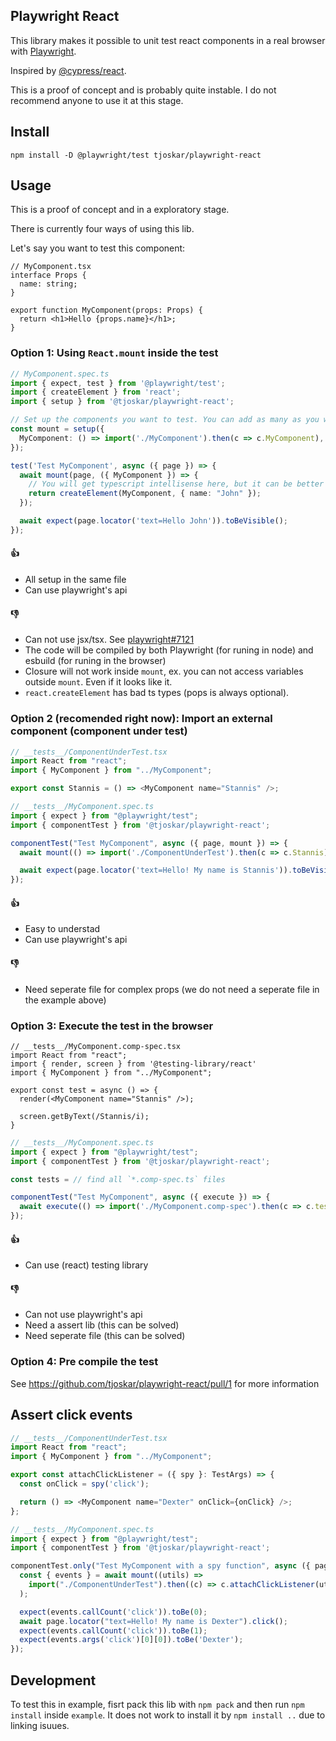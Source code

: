 ## Playwright React

This library makes it possible to unit test react components in a real browser with [Playwright](https://playwright.dev/).

Inspired by [@cypress/react](https://www.npmjs.com/package/@cypress/react).

This is a proof of concept and is probably quite instable. I do not recommend anyone to use it at this stage.

## Install

```
npm install -D @playwright/test tjoskar/playwright-react
```

## Usage

This is a proof of concept and in a exploratory stage.

There is currently four ways of using this lib.

Let's say you want to test this component:

```tsx
// MyComponent.tsx
interface Props {
  name: string;
}

export function MyComponent(props: Props) {
  return <h1>Hello {props.name}</h1>;
}
```

### Option 1: Using `React.mount` inside the test

```ts
// MyComponent.spec.ts
import { expect, test } from '@playwright/test';
import { createElement } from 'react';
import { setup } from '@tjoskar/playwright-react';

// Set up the components you want to test. You can add as many as you want.
const mount = setup({
  MyComponent: () => import('./MyComponent').then(c => c.MyComponent),
});

test('Test MyComponent', async ({ page }) => {
  await mount(page, ({ MyComponent }) => {
    // You will get typescript intellisense here, but it can be better
    return createElement(MyComponent, { name: "John" });
  });

  await expect(page.locator('text=Hello John')).toBeVisible();
});
```

#### 👍
- All setup in the same file
- Can use playwright's api

#### 👎
- Can not use jsx/tsx. See [playwright#7121](https://github.com/microsoft/playwright/issues/7121)
- The code will be compiled by both Playwright (for runing in node) and esbuild (for runing in the browser)
- Closure will not work inside `mount`, ex. you can not access variables outside `mount`. Even if it looks like it.
- `react.createElement` has bad ts types (pops is always optional).

### Option 2 (recomended right now): Import an external component (component under test)

```ts
// __tests__/ComponentUnderTest.tsx
import React from "react";
import { MyComponent } from "../MyComponent";

export const Stannis = () => <MyComponent name="Stannis" />;
```

```ts
// __tests__/MyComponent.spec.ts
import { expect } from "@playwright/test";
import { componentTest } from '@tjoskar/playwright-react';

componentTest("Test MyComponent", async ({ page, mount }) => {
  await mount(() => import('./ComponentUnderTest').then(c => c.Stannis));

  await expect(page.locator('text=Hello! My name is Stannis')).toBeVisible();
});
```

#### 👍
- Easy to understad
- Can use playwright's api

#### 👎
- Need seperate file for complex props (we do not need a seperate file in the example above)

### Option 3: Execute the test in the browser

```tsx
// __tests__/MyComponent.comp-spec.tsx
import React from "react";
import { render, screen } from '@testing-library/react'
import { MyComponent } from "../MyComponent";

export const test = async () => {
  render(<MyComponent name="Stannis" />);

  screen.getByText(/Stannis/i);
}
```

```ts
// __tests__/MyComponent.spec.ts
import { expect } from "@playwright/test";
import { componentTest } from '@tjoskar/playwright-react';

const tests = // find all `*.comp-spec.ts` files

componentTest("Test MyComponent", async ({ execute }) => {
  await execute(() => import('./MyComponent.comp-spec').then(c => c.test));
});
```

#### 👍
- Can use (react) testing library

#### 👎
- Can not use playwright's api
- Need a assert lib (this can be solved)
- Need seperate file (this can be solved)

### Option 4: Pre compile the test

See https://github.com/tjoskar/playwright-react/pull/1 for more information

## Assert click events

```ts
// __tests__/ComponentUnderTest.tsx
import React from "react";
import { MyComponent } from "../MyComponent";

export const attachClickListener = ({ spy }: TestArgs) => {
  const onClick = spy('click');

  return () => <MyComponent name="Dexter" onClick={onClick} />;
};
```

```ts
// __tests__/MyComponent.spec.ts
import { expect } from "@playwright/test";
import { componentTest } from '@tjoskar/playwright-react';

componentTest.only("Test MyComponent with a spy function", async ({ page, mount }) => {
  const { events } = await mount((utils) =>
    import("./ComponentUnderTest").then((c) => c.attachClickListener(utils))
  );

  expect(events.callCount('click')).toBe(0);
  await page.locator("text=Hello! My name is Dexter").click();
  expect(events.callCount('click')).toBe(1);
  expect(events.args('click')[0][0]).toBe('Dexter');
});
```

## Development

To test this in example, fisrt pack this lib with `npm pack` and then run `npm install` inside `example`. It does not work to install it by `npm install ..` due to linking isuues.
